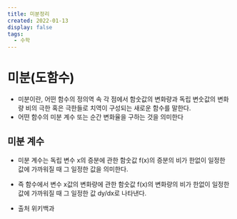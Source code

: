 ```yaml
---
title: 미분정리
created: 2022-01-13
display: false
tags:
  - 수학
---
```


# 미분(도함수)

- 미분이란, 어떤 함수의 정의역 속 각 점에서 함숫값의 변화량과 독립 변숫값의 변화량 비의 극한 혹은 극한들로 치역이 구성되는 새로운 함수를 말한다.
- 어떤 함수의 미분 계수 또는 순간 변화율을 구하는 것을 의미한다

## 미분 계수
- 미분 계수는 독립 변수 x의 증분에 관한 함숫값 f(x)의 증분의 비가 한없이 일정한 값에 가까워질 때 그 일정한 값을 의미한다.
- 즉 함수에서 변수 x값의 변화량에 관한 함숫값 f(x)의 변화량의 비가 한없이 일정한 값에 가까워질 때 그 일정한 값 dy/dx로 나타낸다.

- 출처 위키백과



